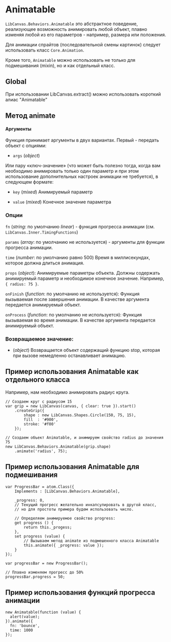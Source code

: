 Animatable
==========

`LibCanvas.Behaviors.Animatable` это абстрактное поведение, реализующее возможность анимировать любой объект,
плавно изменяя любой из его параметров - например, размера или положения.

Для анимации спрайтов (последовательной смены картинок) следует использовать класс `Core.Animation`.

Кроме того, `Animatable` можно использовать не только для подмешивания (mixin), но и как отдельный класс.

## Global

При использовании LibCanvas.extract() можно использовать короткий алиас "Animatable"

## Метод animate

#### Аргументы

Функция принимает аргументы в двух вариантах. Первый - передать объект с опциями:

* `args` (*object*)

Или пару «ключ-значение» (что может быть полезно тогда, когда вам необходимо анимировать только один параметр и при этом использование
дополнительных настроек анимации не требуется), в следующем формате:

* `key`   (*mixed*) Анимируемый параметр

* `value` (*mixed*) Конечное значение параметра

### Опции

`fn`        (*string*: по умолчанию *linear*) - функция прогресса анимации (см. `LibCanvas.Inner.TimingFunctions`)

`params`    (*array*: по умолчанию не используется) - аргументы для функции прогресса анимации.

`time`      (*number*: по умолчанию равно 500) Время в миллисекундах, которое должна длиться анимация.

`props`     (*object*): Анимируемые параметры объекта. Должны содержать анимируемый параметр и необходимое конечное значение. Например, `{ radius: 75 }`.

`onFinish`  (*function*: по умолчанию не используется): Функция вызываемая после завершения анимации. В качестве аргумента передается анимируемый объект.

`onProcess` (*function*: по умолчанию не используется): Функция вызываемая во время анимации. В качестве аргумента передается анимируемый объект.

### Возвращаемое значение:

* (*object*) Возвращается объект содержащий функцию stop, которая при вызове немедленно останавливает анимацию.

## Пример использования Animatable как отдельного класса

Например, нам необходимо анимировать радиус круга.

    // Создаем круг с радиусом 15
	var grip = new LibCanvas(canvas, { clear: true }).start()
		.createGrip({
			shape : new LibCanvas.Shapes.Circle(150, 75, 15),
			fill  : '#900',
			stroke: '#f00'
		});

    // Создаем объект Animatable, и анимируем свойство radius до значения 75
    new LibCanvas.Behaviors.Animatable(grip.shape)
        .animate('radius', 75);

## Пример использования Animatable для подмешивания

    var ProgressBar = atom.Class({
        Implements : [LibCanvas.Behaviors.Animatable],

        _progress: 0,
        // Текущий прогресс желательно инкапсулировать в другой класс,
        // но для простоты примера будем использовать число.

        // Определяем анимируемое свойство progress:
        get progress () {
            return this._progess;
        },
        set progress (value) {
            // Вызываем метод animate из подмешенного класса Animatable
            this.animate({ _progress: value });
        }
    });

    var progressBar = new ProgressBar();

    // Плавно изменяем прогресс до 50%
    progressBar.progress = 50;

## Пример использования функций прогресса анимации

    new Animatable(function (value) {
      alert(value);
    }).animate({
      fn: 'bounce',
      time: 1000
    });
